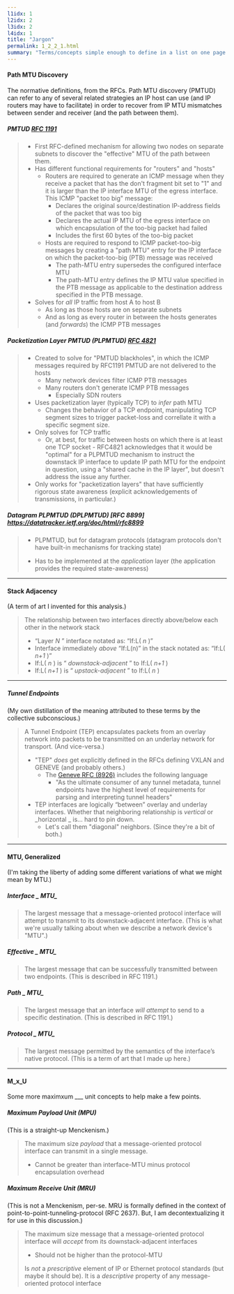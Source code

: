 ```yaml
---
l1idx: 1
l2idx: 2
l3idx: 2
l4idx: 1
title: "Jargon"
permalink: 1_2_2_1.html
summary: "Terms/concepts simple enough to define in a list on one page."
---
```


#### Path MTU Discovery

The normative definitions, from the RFCs.  Path MTU discovery (PMTUD) can refer to any of several related strategies an IP host can use (and IP routers may have to facilitate) in order to recover from IP MTU mismatches between sender and receiver (and the path between them).

##### PMTUD [RFC 1191](https://datatracker.ietf.org/doc/html/rfc1191)

> - First RFC-defined mechanism for allowing two nodes on separate subnets to discover the "effective" MTU of the path between them.
> - Has different functional requirements for "routers" and "hosts"
>   - Routers are required to generate an ICMP message when they receive a packet that has the don't fragment bit set to "1" and it is larger than the IP interface MTU of the egress interface.  This ICMP "packet too big" message: 
>     - Declares the original source/destination IP-address fields of the packet that was too big
>     - Declares the actual IP MTU of the egress interface on which encapsulation of the too-big packet had failed
>     - Includes the first 60 bytes of the too-big packet
>   - Hosts are required to respond to ICMP packet-too-big messages by creating a "path MTU" entry for the IP interface on which the packet-too-big (PTB) message was received
>     - The path-MTU entry supersedes the configured interface MTU
>     - The path-MTU entry defines the IP MTU value specified in the PTB message as applicable to the destination address specified in the PTB message.
> - Solves for _all_ IP traffic from host A to host B
>   - As long as those hosts are on separate subnets
>   - And as long as every router in between the hosts generates (and _forwards_) the ICMP PTB messages

##### Packetization Layer PMTUD (PLPMTUD) [RFC 4821](https://datatracker.ietf.org/doc/html/rfc4821)

> - Created to solve for "PMTUD blackholes", in which the ICMP messages required by RFC1191 PMTUD are not delivered to the hosts
>   - Many network devices filter ICMP PTB messages
>   - Many routers don't generate ICMP PTB messages
>     - Especially SDN routers
> - Uses packetization layer (typically TCP) to  _infer_  path MTU
>   - Changes the behavior of a TCP endpoint, manipulating TCP segment sizes to trigger packet-loss and correllate it with a specific segment size.
> - Only solves for TCP traffic
>   - Or, at best, for traffic between hosts on which there is at least one TCP socket
      - RFC4821 acknowledges that it would be "optimal" for a PLPMTUD mechanism to instruct the downstack IP interface to update IP path MTU for the endpoint in question, using a "shared cache in the IP layer", but doesn't address the issue any further.
> - Only works for "packetization layers" that have sufficiently rigorous state awareness (explicit acknowledgements of transmissions, in particular.)

##### Datagram PLPMTUD (DPLPMTUD) [RFC 8899] https://datatracker.ietf.org/doc/html/rfc8899

> - PLPMTUD, but for datagram protocols (datagram protocols don't have built-in mechanisms for tracking state)
>
> - Has to be implemented at the  _application_  layer  (the application provides the required state-awareness)

---

#### Stack Adjacency

(A term of art I invented for this analysis.)

> The relationship between two interfaces directly above/below each other in the network stack
>
> - “Layer  _N_ ” interface notated as: “If:L( _n_ )”
> - Interface immediately  _above_  “If:L(n)” in the stack notated as: “If:L( _n+1_ )”
> - If:L( _n_ ) is “ _downstack-adjacent_ ” to If:L( _n+1_ )
> - If:L( _n+1_ ) is “ _upstack-adjacent_ ” to If:L( _n_ )

---

##### Tunnel Endpoints

(My own distillation of the meaning attributed to these terms by the collective subconscious.)

> A Tunnel Endpoint (TEP) encapsulates packets from an overlay network into packets to be transmitted on an underlay network for transport.  (And vice-versa.)
> - "TEP" _does_ get explicitly defined in the RFCs defining VXLAN and GENEVE (and probably others.)
>   - The [Geneve RFC (8926)](https://datatracker.ietf.org/doc/html/rfc8926) includes the following language
>     - "As the ultimate consumer of any tunnel metadata, tunnel endpoints have the highest level of requirements for parsing and interpreting tunnel headers"
> - TEP interfaces are logically “between” overlay and underlay interfaces.  Whether that neighboring relationship is  _vertical_  or  _horizontal _  is… hard to pin down.
>   - Let's call them "diagonal" neighbors. (Since they're a bit of both.)

---

#### MTU, Generalized

(I'm taking the liberty of adding some different variations of what we might mean by MTU.)

##### _Interface_  _ MTU_ 

> The largest message that a message-oriented protocol interface will attempt to transmit to its downstack-adjacent interface.  (This is what we're usually talking about when we describe a network device's "MTU".)

##### _Effective_  _ MTU_

> The largest message that can be successfully transmitted between two endpoints.  (This is described in RFC 1191.)

##### _Path_  _ MTU_ 

> The largest message that an interface  _will attempt_  to send to a specific destination.  (This is described in RFC 1191.)

##### _Protocol_  _ MTU_

> The largest message permitted by the semantics of the interface’s native protocol.  (This is a term of art that I made up here.)

---

#### M_x_U

Some more maximxum ___ unit concepts to help make a few points.

##### Maximum Payload Unit (MPU)

(This is a straight-up Menckenism.)

> The maximum size  _payload_  that a message-oriented protocol interface can transmit in a single message.
>
> - Cannot be greater than interface-MTU minus protocol encapsulation overhead

##### Maximum Receive Unit (MRU)

(This is not a Menckenism, per-se.  MRU is formally defined in the context of point-to-point-tunneling-protocol (RFC 2637).  But, I am decontextualizing it for use in this discussion.)

> The maximum size message that a message-oriented protocol interface will  _accept_  from its downstack-adjacent interfaces
>
> - Should not be higher than the protocol-MTU
>
> Is _not_  a  _prescriptive_  element of IP or Ethernet protocol standards (but maybe it should be).  It is a _descriptive_  property of any message-oriented protocol interface
